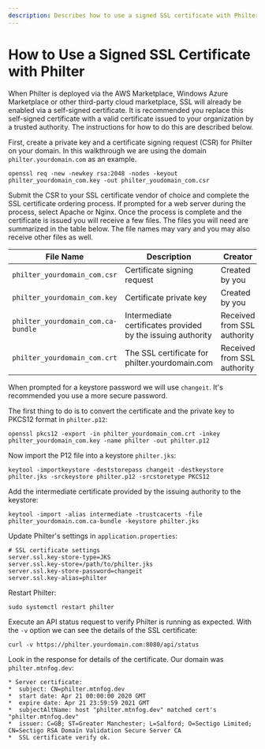 ```yaml
---
description: Describes how to use a signed SSL certificate with Philter.
---
```


# How to Use a Signed SSL Certificate with Philter

When Philter is deployed via the AWS Marketplace, Windows Azure Marketplace or other third-party cloud marketplace, SSL will already be enabled via a self-signed certificate. It is recommended you replace this self-signed certificate with a valid certificate issued to your organization by a trusted authority. The instructions for how to do this are described below.

First, create a private key and a certificate signing request (CSR) for Philter on your domain. In this walkthrough we are using the domain `philter.yourdomain.com` as an example.

```
openssl req -new -newkey rsa:2048 -nodes -keyout philter_yourdomain_com.key -out philter_youdomain_com.csr
```

Submit the CSR to your SSL certificate vendor of choice and complete the SSL certificate ordering process. If prompted for a web server during the process, select Apache or Nginx. Once the process is complete and the certificate is issued you will receive a few files. The files you will need are summarized in the table below. The file names may vary and you may also receive other files as well.

| File Name                          | Description                                                 | Creator                     |
| ---------------------------------- | ----------------------------------------------------------- | --------------------------- |
| `philter_yourdomain_com.csr`       | Certificate signing request                                 | Created by you              |
| `philter_yourdomain_com.key`       | Certificate private key                                     | Created by you              |
| `philter_yourdomain_com.ca-bundle` | Intermediate certificates provided by the issuing authority | Received from SSL authority |
| `philter_yourdomain_com.crt`       | The SSL certificate for philter.yourdomain.com              | Received from SSL authority |

When prompted for a keystore password we will use `changeit`. It's recommended you use a more secure password.

The first thing to do is to convert the certificate and the private key to PKCS12 format in `philter.p12`:

```
openssl pkcs12 -export -in philter_yourdomain_com.crt -inkey philter_yourdomain_com.key -name philter -out philter.p12
```

Now import the P12 file into a keystore `philter.jks`:

```
keytool -importkeystore -deststorepass changeit -destkeystore philter.jks -srckeystore philter.p12 -srcstoretype PKCS12
```

Add the intermediate certificate provided by the issuing authority to the keystore:

```
keytool -import -alias intermediate -trustcacerts -file philter_yourdomain.com.ca-bundle -keystore philter.jks
```

Update Philter's settings in `application.properties`:

```
# SSL certificate settings
server.ssl.key-store-type=JKS
server.ssl.key-store=/path/to/philter.jks
server.ssl.key-store-password=changeit
server.ssl.key-alias=philter
```

Restart Philter:

```
sudo systemctl restart philter
```

Execute an API status request to verify Philter is running as expected. With the `-v` option we can see the details of the SSL certificate:

```
curl -v https://philter.yourdomain.com:8080/api/status
```

Look in the response for details of the certificate. Our domain was `philter.mtnfog.dev`:

```
* Server certificate:
*  subject: CN=philter.mtnfog.dev
*  start date: Apr 21 00:00:00 2020 GMT
*  expire date: Apr 21 23:59:59 2021 GMT
*  subjectAltName: host "philter.mtnfog.dev" matched cert's "philter.mtnfog.dev"
*  issuer: C=GB; ST=Greater Manchester; L=Salford; O=Sectigo Limited; CN=Sectigo RSA Domain Validation Secure Server CA
*  SSL certificate verify ok.
```
